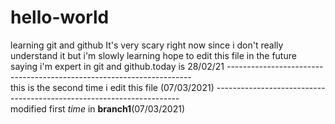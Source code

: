 # hello-world
learning git and github
It's very scary right now since i don't really understand it
but i'm slowly learning hope to edit this file in the future saying i'm expert in git and github.today is 28/02/21
---------------------------------------------------------------------\
this is the second time i edit this file (07/03/2021)
---------------------------------------------------------------------\
modified first *time* in **branch1**(07/03/2021)
